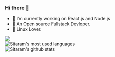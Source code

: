 ### Hi there 👋
<!--
**srrathi/srrathi** is a ✨ _special_ ✨ repository because its `README.md` (this file) appears on your GitHub profile.

Here are some ideas to get you started:
-->
- 🔭 I’m currently working on React.js and Node.js
- 👯 An Open source Fullstack Devloper.
- 💖 Linux Lover.

![](https://komarev.com/ghpvc/?username=your-github-username) 
<br/>
![Sitaram's most used languages](https://github-readme-stats.vercel.app/api/top-langs/?username=srrathi&layout=compact&count_private=true&theme=dark)
<br/>
![Sitaram's github stats](https://github-readme-stats.vercel.app/api?username=srrathi&layout=compact&theme=dark&show_icons=true&count_private=true)
<!--
- 🌱 I’m currently learning Node.js and Webrtc
- 🤔 I’m looking for help with ...
- 💬 Ask me about ...
- 📫 How to reach me: ...
- 😄 Pronouns: ...
- ⚡ Fun fact: ...
-->
